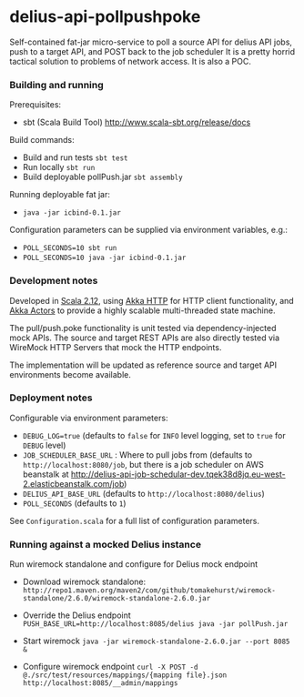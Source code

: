 # delius-api-pollpushpoke

Self-contained fat-jar micro-service to poll a source API for delius API jobs, push to a target API, and POST back to the job scheduler
It is a pretty horrid tactical solution to problems of network access. It is also a POC.


### Building and running

Prerequisites:
- sbt (Scala Build Tool) http://www.scala-sbt.org/release/docs

Build commands:

- Build and run tests `sbt test`
- Run locally `sbt run`
- Build deployable pollPush.jar `sbt assembly`

Running deployable fat jar:
- `java -jar icbind-0.1.jar`

Configuration parameters can be supplied via environment variables, e.g.:
- `POLL_SECONDS=10 sbt run`
- `POLL_SECONDS=10 java -jar icbind-0.1.jar`

### Development notes

Developed in [Scala 2.12](http://www.scala-lang.org/news/2.12.0), using [Akka HTTP](http://doc.akka.io/docs/akka-http/current/scala/http/) for HTTP client functionality, and [Akka Actors](http://doc.akka.io/docs/akka/current/scala/actors.html) to provide a highly scalable multi-threaded state machine.

The pull/push.poke functionality is unit tested via dependency-injected mock APIs. The source and target REST APIs are also directly tested via WireMock HTTP Servers that mock the HTTP endpoints.

The implementation will be updated as reference source and target API environments become available.

### Deployment notes

Configurable via environment parameters:

- `DEBUG_LOG=true` (defaults to `false` for `INFO` level logging, set to `true` for `DEBUG` level)
- `JOB_SCHEDULER_BASE_URL` : Where to pull jobs from (defaults to `http://localhost:8080/job`, but there is a job scheduler on AWS beanstalk at http://delius-api-job-schedular-dev.tqek38d8jq.eu-west-2.elasticbeanstalk.com/job)
- `DELIUS_API_BASE_URL` (defaults to `http://localhost:8080/delius`)
- `POLL_SECONDS` (defaults to `1`)
    
    
See `Configuration.scala` for a full list of configuration parameters.

### Running against a mocked Delius instance
Run wiremock standalone and configure for Delius mock endpoint

- Download wiremock standalone: `http://repo1.maven.org/maven2/com/github/tomakehurst/wiremock-standalone/2.6.0/wiremock-standalone-2.6.0.jar`

- Override the Delius endpoint `PUSH_BASE_URL=http://localhost:8085/delius java -jar pollPush.jar`

- Start wiremock `java -jar wiremock-standalone-2.6.0.jar --port 8085 &` 

- Configure wiremock endpoint `curl -X POST -d @./src/test/resources/mappings/{mapping file}.json http://localhost:8085/__admin/mappings`
